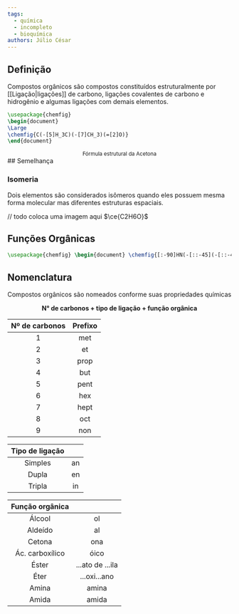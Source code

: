```yaml
---
tags:
  - química
  - incompleto
  - bioquímica
authors: Júlio César
---
```

## Definição

Compostos orgânicos são compostos constituídos estruturalmente por [[Ligação|ligações]] de carbono, ligações covalentes de carbono e hidrogênio e algumas ligações com demais elementos.

```tikz
\usepackage{chemfig}
\begin{document}
\Large
\chemfig{C(-[5]H_3C)(-[7]CH_3)(=[2]O)}
\end{document}
```

 <center><sup>Fórmula estrutural da Acetona</sup></center>
## Semelhança

### Isomeria
Dois elementos são considerados isômeros quando eles possuem mesma forma molecular mas diferentes estruturas espaciais.

// todo coloca uma imagem aqui
$\ce{C2H6O}$

## Funções Orgânicas

```tikz
\usepackage{chemfig} \begin{document} \chemfig{[:-90]HN(-[::-45](-[::-45]R)=[::+45]O)>[::+45]*4(-(=O)-N*5(-(<:(=[::-60]O)-[::+60]OH)-(<[::+0])(<:[::-108])-S>)--)} \end{document}
```

## Nomenclatura

Compostos orgânicos são nomeados conforme suas propriedades químicas

<center style="font-weight: bold">N° de carbonos + tipo de ligação + função orgânica</center>

| Nº de carbonos | Prefixo |
| :------------: | :-----: |
|       1        |   met   |
|       2        |   et    |
|       3        |  prop   |
|       4        |   but   |
|       5        |  pent   |
|       6        |   hex   |
|       7        |  hept   |
|       8        |   oct   |
|       9        |   non   |

| Tipo de ligação |     |
| :-------------: | :-: |
|     Simples     | an  |
|      Dupla      | en  |
|     Tripla      | in  |

| Função orgânica |                  |
| :-------------: | :--------------: |
|     Álcool      |        ol        |
|     Aldeído     |        al        |
|     Cetona      |       ona        |
| Ác. carboxílico |       óico       |
|      Éster      | ...ato de ...ila |
|      Éter       |   ...oxi...ano   |
|      Amina      |      amina       |
|      Amida      |      amida       |
